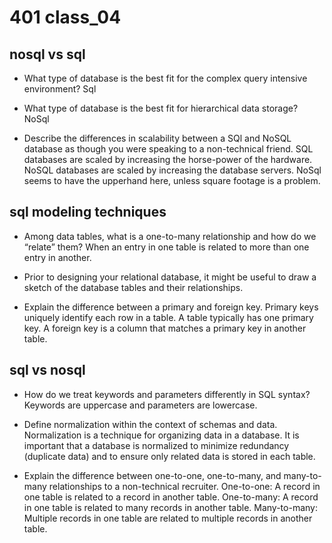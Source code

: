 # 401 class_04

## nosql vs sql

- What type of database is the best fit for the complex query intensive environment? Sql
  
- What type of database is the best fit for hierarchical data storage? NoSql
  
- Describe the differences in scalability between a SQl and NoSQL database as though you were speaking to a non-technical friend.
SQL databases are scaled by increasing the horse-power of the hardware. NoSQL databases are scaled by increasing the database servers. NoSql seems to have the upperhand here, unless square footage is a problem.

## sql modeling techniques

- Among data tables, what is a one-to-many relationship and how do we “relate” them?
When an entry in one table is related to more than one entry in another.
  
- Prior to designing your relational database, it might be useful to draw a sketch of the database tables and their relationships.
  
- Explain the difference between a primary and foreign key.
Primary keys uniquely identify each row in a table.  A table typically has one primary key. A foreign key is a column that matches a primary key in another table.


## sql vs nosql

- How do we treat keywords and parameters differently in SQL syntax?
Keywords are uppercase and parameters are lowercase.
  
- Define normalization within the context of schemas and data.
Normalization is a technique for organizing data in a database. It is important that a database is normalized to minimize redundancy (duplicate data) and to ensure only related data is stored in each table.
  
- Explain the difference between one-to-one, one-to-many, and many-to-many relationships to a non-technical recruiter.
One-to-one: A record in one table is related to a record in another table.
One-to-many: A record in one table is related to many records in another table.
Many-to-many: Multiple records in one table are related to multiple records in another table.
  

  
